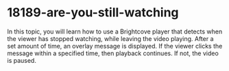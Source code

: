 # 18189-are-you-still-watching
In this topic, you will learn how to use a Brightcove player that detects when the viewer has stopped watching, while leaving the video playing. After a set amount of time, an overlay message is displayed. If the viewer clicks the message within a specified time, then playback continues. If not, the video is paused.
